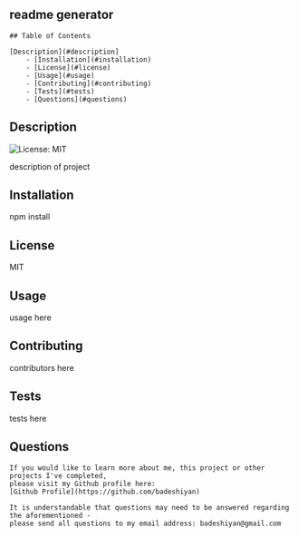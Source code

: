 ## readme generator
    ## Table of Contents
    
    [Description](#description]
        - [Installation](#installation)
        - [License](#license)
        - [Usage](#usage)
        - [Contributing](#contributing)
        - [Tests](#tests)
        - [Questions](#questions)

## Description
![License: MIT](https://img.shields.io/badge/License-MIT-yellow.svg)

description of project

## Installation
npm install

## License
MIT

## Usage
usage here

## Contributing
contributors here

## Tests
tests here

## Questions
    If you would like to learn more about me, this project or other projects I've completed,
    please visit my Github profile here:
    [Github Profile](https://github.com/badeshiyan)

    It is understandable that questions may need to be answered regarding the aforementioned -
    please send all questions to my email address: badeshiyan@gmail.com
  